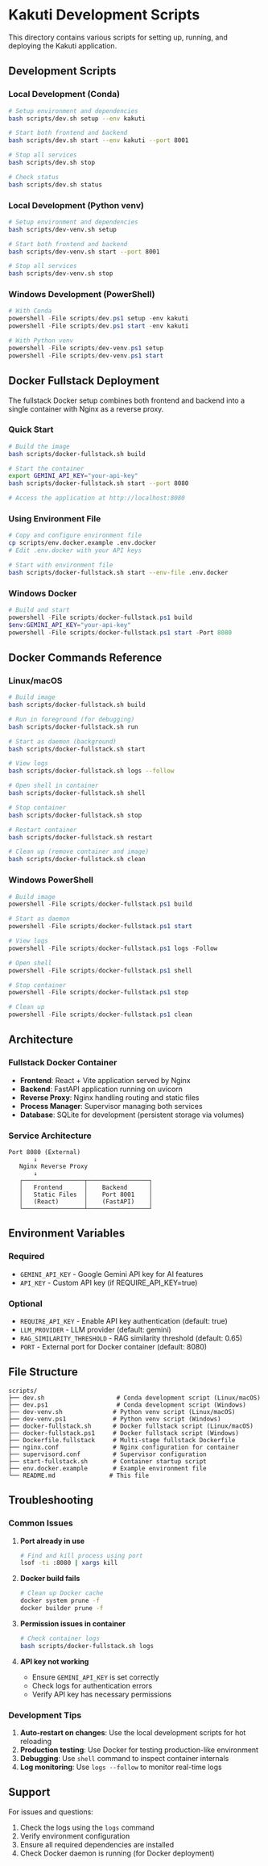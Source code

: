 # Kakuti Development Scripts

This directory contains various scripts for setting up, running, and deploying the Kakuti application.

## Development Scripts

### Local Development (Conda)
```bash
# Setup environment and dependencies
bash scripts/dev.sh setup --env kakuti

# Start both frontend and backend
bash scripts/dev.sh start --env kakuti --port 8001

# Stop all services
bash scripts/dev.sh stop

# Check status
bash scripts/dev.sh status
```

### Local Development (Python venv)
```bash
# Setup environment and dependencies
bash scripts/dev-venv.sh setup

# Start both frontend and backend
bash scripts/dev-venv.sh start --port 8001

# Stop all services
bash scripts/dev-venv.sh stop
```

### Windows Development (PowerShell)
```powershell
# With Conda
powershell -File scripts/dev.ps1 setup -env kakuti
powershell -File scripts/dev.ps1 start -env kakuti

# With Python venv
powershell -File scripts/dev-venv.ps1 setup
powershell -File scripts/dev-venv.ps1 start
```

## Docker Fullstack Deployment

The fullstack Docker setup combines both frontend and backend into a single container with Nginx as a reverse proxy.

### Quick Start
```bash
# Build the image
bash scripts/docker-fullstack.sh build

# Start the container
export GEMINI_API_KEY="your-api-key"
bash scripts/docker-fullstack.sh start --port 8080

# Access the application at http://localhost:8080
```

### Using Environment File
```bash
# Copy and configure environment file
cp scripts/env.docker.example .env.docker
# Edit .env.docker with your API keys

# Start with environment file
bash scripts/docker-fullstack.sh start --env-file .env.docker
```

### Windows Docker
```powershell
# Build and start
powershell -File scripts/docker-fullstack.ps1 build
$env:GEMINI_API_KEY="your-api-key"
powershell -File scripts/docker-fullstack.ps1 start -Port 8080
```

## Docker Commands Reference

### Linux/macOS
```bash
# Build image
bash scripts/docker-fullstack.sh build

# Run in foreground (for debugging)
bash scripts/docker-fullstack.sh run

# Start as daemon (background)
bash scripts/docker-fullstack.sh start

# View logs
bash scripts/docker-fullstack.sh logs --follow

# Open shell in container
bash scripts/docker-fullstack.sh shell

# Stop container
bash scripts/docker-fullstack.sh stop

# Restart container
bash scripts/docker-fullstack.sh restart

# Clean up (remove container and image)
bash scripts/docker-fullstack.sh clean
```

### Windows PowerShell
```powershell
# Build image
powershell -File scripts/docker-fullstack.ps1 build

# Start as daemon
powershell -File scripts/docker-fullstack.ps1 start

# View logs
powershell -File scripts/docker-fullstack.ps1 logs -Follow

# Open shell
powershell -File scripts/docker-fullstack.ps1 shell

# Stop container
powershell -File scripts/docker-fullstack.ps1 stop

# Clean up
powershell -File scripts/docker-fullstack.ps1 clean
```

## Architecture

### Fullstack Docker Container
- **Frontend**: React + Vite application served by Nginx
- **Backend**: FastAPI application running on uvicorn
- **Reverse Proxy**: Nginx handling routing and static files
- **Process Manager**: Supervisor managing both services
- **Database**: SQLite for development (persistent storage via volumes)

### Service Architecture
```
Port 8080 (External)
       ↓
   Nginx Reverse Proxy
       ↓
   ┌─────────────────┬─────────────────┐
   │   Frontend      │    Backend      │
   │   Static Files  │    Port 8001    │
   │   (React)       │    (FastAPI)    │
   └─────────────────┴─────────────────┘
```

## Environment Variables

### Required
- `GEMINI_API_KEY` - Google Gemini API key for AI features
- `API_KEY` - Custom API key (if REQUIRE_API_KEY=true)

### Optional
- `REQUIRE_API_KEY` - Enable API key authentication (default: true)
- `LLM_PROVIDER` - LLM provider (default: gemini)
- `RAG_SIMILARITY_THRESHOLD` - RAG similarity threshold (default: 0.65)
- `PORT` - External port for Docker container (default: 8080)

## File Structure
```
scripts/
├── dev.sh                    # Conda development script (Linux/macOS)
├── dev.ps1                   # Conda development script (Windows)
├── dev-venv.sh              # Python venv script (Linux/macOS)  
├── dev-venv.ps1             # Python venv script (Windows)
├── docker-fullstack.sh      # Docker fullstack script (Linux/macOS)
├── docker-fullstack.ps1     # Docker fullstack script (Windows)
├── Dockerfile.fullstack     # Multi-stage fullstack Dockerfile
├── nginx.conf               # Nginx configuration for container
├── supervisord.conf         # Supervisor configuration
├── start-fullstack.sh       # Container startup script
├── env.docker.example       # Example environment file
└── README.md               # This file
```

## Troubleshooting

### Common Issues

1. **Port already in use**
   ```bash
   # Find and kill process using port
   lsof -ti :8080 | xargs kill
   ```

2. **Docker build fails**
   ```bash
   # Clean up Docker cache
   docker system prune -f
   docker builder prune -f
   ```

3. **Permission issues in container**
   ```bash
   # Check container logs
   bash scripts/docker-fullstack.sh logs
   ```

4. **API key not working**
   - Ensure `GEMINI_API_KEY` is set correctly
   - Check logs for authentication errors
   - Verify API key has necessary permissions

### Development Tips

1. **Auto-restart on changes**: Use the local development scripts for hot reloading
2. **Production testing**: Use Docker for testing production-like environment
3. **Debugging**: Use `shell` command to inspect container internals
4. **Log monitoring**: Use `logs --follow` to monitor real-time logs

## Support

For issues and questions:
1. Check the logs using the `logs` command
2. Verify environment configuration
3. Ensure all required dependencies are installed
4. Check Docker daemon is running (for Docker deployment)
